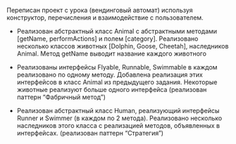 Переписан проект с урока (вендинговый автомат) используя конструктор, перечисления и взаимодействие с пользователем.

- Реализован абстрактный класс Animal с абстрактными методами [getName, performActions] и полем [category]. Реализовано несколько классов животных [Dolphin, Goose, Cheetah], наследников Animal. Метод getName выводит название каждого животного

- Реализованы интерфейсы Flyable, Runnable, Swimmable в каждом реализовано по одному методу. Добавлена реализация этих интерфейсов в класс Animal из предыдущего задания. Некоторые животные реализуют больше одного интерфейса
(реализован паттерн “Фабричный метод”)

- Реализован абстрактный класс Human, реализующий интерфейсы Runner и Swimmer (в каждом по 2 метода). Реализовано несколько наследников этого класса с реализацией методов, объявленных в интерфейсах.
(реализован паттерн “Стратегия”)
